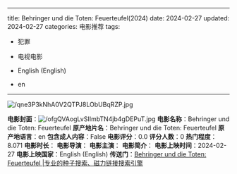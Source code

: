 
---
title: Behringer und die Toten: Feuerteufel(2024)
date: 2024-02-27
updated: 2024-02-27
categories: 电影推荐
tags:

- 犯罪
- 电视电影

- English (English)
- en
---

<img src="https://image.tmdb.org/t/p/original/qne3P3kNhA0V2QTPJ8LObUBqRZP.jpg" alt="/qne3P3kNhA0V2QTPJ8LObUBqRZP.jpg" title="/qne3P3kNhA0V2QTPJ8LObUBqRZP.jpg">

**电影封面**：<img src="https://image.tmdb.org/t/p/w200/ofgQVAogLvSIImbTN4jb4gDEPuT.jpg" alt="/ofgQVAogLvSIImbTN4jb4gDEPuT.jpg" title="/ofgQVAogLvSIImbTN4jb4gDEPuT.jpg">
**电影名称**：Behringer und die Toten: Feuerteufel
**原产地片名**：Behringer und die Toten: Feuerteufel
**原产地语言**：en
**包含成人内容**：False
**电影评分**：0.0
**评分人数**：0
**热门程度**：8.071
**电影时长**：
**电影导演**：
**电影主演**：
**电影简介**：
**电影上映时间**：2024-02-27
**电影上映国家**：English (English)
**传送门**：[Behringer und die Toten: Feuerteufel |专业的种子搜索、磁力链接搜索引擎](https://movie.amd794.com:2083/?search=Behringer%20und%20die%20Toten%3A%20Feuerteufel&ordering=&mode=match_phrase&page_size=10&page=1)

